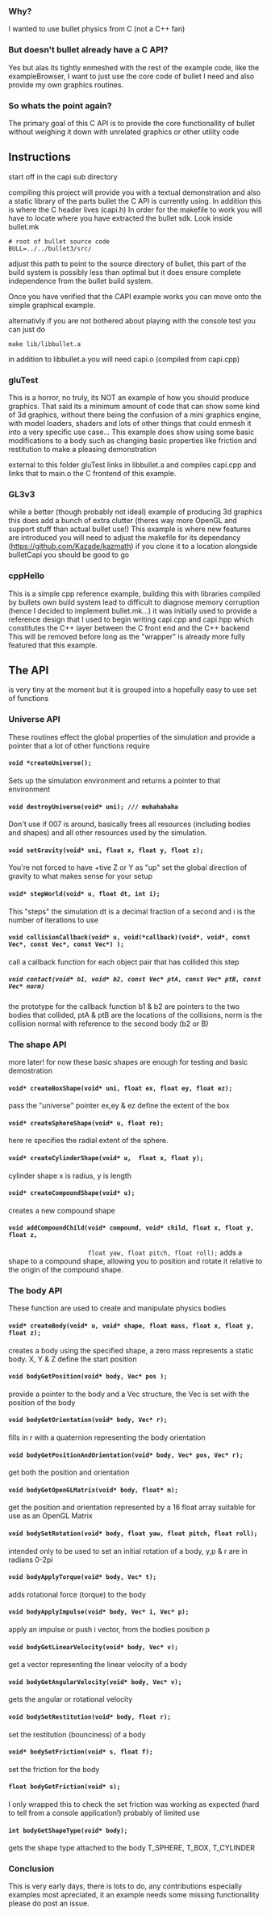 ### Why?

I wanted to use bullet physics from C (not a C++ fan)


### But doesn't bullet already have a C API?


Yes but alas its tightly enmeshed with the rest of the example code, 
like the exampleBrowser, I want to just use the core code of bullet I 
need and also provide my own graphics routines.

### So whats the point again?


The primary goal of this C API is to provide the core functionallity of
bullet without weighing it down with unrelated graphics or other utility
code

## Instructions
start off in the capi sub directory

compiling this project will provide you with a textual demonstration
and also a static library of the parts bullet the C API is currently 
using. In addition this is where the C header lives (capi.h)
In order for the makefile to work you will have to locate where you
have extracted the bullet sdk. Look inside bullet.mk

	# root of bullet source code
	BULL=../../bullet3/src/

adjust this path to point to the source directory of bullet, this part
of the build system is possibly less than optimal but it does ensure
complete independence from the bullet build system.

Once you have verified that the CAPI example works you can move onto the
simple graphical example.

alternativly if you are not bothered about playing with the console test
you can just do

    make lib/libbullet.a

in addition to libbullet.a you will need capi.o (compiled from capi.cpp)

### gluTest
This is a horror, no truly, its NOT an example of how you should produce
graphics.  That said its a minimum amount of code that can show some
kind of 3d graphics, without there being the confusion of a mini 
graphics engine, with model loaders, shaders and lots of other things
that could enmesh it into a very specific use case...
This example does show using some basic modifications to a body such as
changing basic properties like friction and restitution to make a 
pleasing demonstration

external to this folder gluTest links in libbullet.a and compiles
capi.cpp and links that to main.o the C frontend of this example.

### GL3v3
while a better (though probably not ideal) example of producing 3d graphics
this does add a bunch of extra clutter (theres way more OpenGL and support
stuff than actual bullet use!) This example is where new features are introduced
you will need to adjust the makefile for its dependancy (https://github.com/Kazade/kazmath)
if you clone it to a location alongside bulletCapi you should be good to go


### cppHello
This is a simple cpp reference example, building this with libraries
compiled by bullets own build system lead to difficult to diagnose 
memory corruption (hence I decided to implement bullet.mk...) it was
initially used to provide a reference design that I used to begin 
writing capi.cpp and capi.hpp which constitutes the C++ layer between
the C front end and the C++ backend
This will be removed before long as the "wrapper" is already more fully
featured that this example.


## The API
is very tiny at the moment but it is grouped into a hopefully easy to
use set of functions

### Universe API
These routines effect the global properties of the simulation and 
provide a pointer that a lot of other functions require

#### ``void *createUniverse();``
Sets up the simulation environment and returns a pointer to that
environment

#### ``void destroyUniverse(void* uni); /// muhahahaha``
Don't use if 007 is around, basically frees all resources (including
bodies and shapes) and all other resources used by the simulation.

#### ``void setGravity(void* uni, float x, float y, float z);``
You're not forced to have +tive Z or Y as "up" set the global direction
of gravity to what makes sense for your setup

#### ``void* stepWorld(void* u, float dt, int i);``
This "steps" the simulation dt is a decimal fraction of a second and
i is the number of iterations to use

#### ``void collisionCallback(void* u, void(*callback)(void*, void*, const Vec*, const Vec*, const Vec*) );``
call a callback function for each object pair that has collided this step

##### ``void contact(void* b1, void* b2, const Vec* ptA, const Vec* ptB, const Vec* norm)``
the prototype for the callback function b1 & b2 are pointers to the two bodies that collided, ptA & ptB are the
locations of the collisions, norm is the collision normal with reference
to the second body (b2 or B) 


### The shape API
more later! for now these basic shapes are enough for testing and basic
demostration

#### ``void* createBoxShape(void* uni, float ex, float ey, float ez);``
pass the "universe" pointer ex,ey & ez define the extent of the box

#### ``void* createSphereShape(void* u, float re);``
here re specifies the radial extent of the sphere.

#### ``void* createCylinderShape(void* u,  float x, float y);``
cylinder shape x is radius, y is length

#### ``void* createCompoundShape(void* u);``
creates a new compound shape

#### ``void addCompoundChild(void* compound, void* child, float x, float y, float z,``
``						float yaw, float pitch, float roll);``
adds a shape to a compound shape, allowing you to position and rotate it 
relative to the origin of the compound shape.

### The body API
These function are used to create and manipulate physics bodies

#### ``void* createBody(void* u, void* shape, float mass, float x, float y, float z);``
creates a body using the specified shape, a zero mass represents a 
static body.  X, Y & Z define the start position

#### ``void bodyGetPosition(void* body, Vec* pos );``
provide a pointer to the body and a Vec structure, the Vec is set with
the position of the body

#### ``void bodyGetOrientation(void* body, Vec* r);``
fills in r with a quaternion representing the body orientation

#### ``void bodyGetPositionAndOrientation(void* body, Vec* pos, Vec* r);``
get both the position and orientation

#### ``void bodyGetOpenGLMatrix(void* body, float* m);``
get the position and orientation represented by a 16 float array 
suitable for use as an OpenGL Matrix

#### ``void bodySetRotation(void* body, float yaw, float pitch, float roll);``
intended only to be used to set an initial rotation of a body, y,p & r are in
radians 0-2pi

#### ``void bodyApplyTorque(void* body, Vec* t);``
adds rotational force (torque) to the body

#### ``void bodyApplyImpulse(void* body, Vec* i, Vec* p);``
apply an impulse or push i vector, from the bodies position p

#### ``void bodyGetLinearVelocity(void* body, Vec* v);``
get a vector representing the linear velocity of a body

#### ``void bodyGetAngularVelocity(void* body, Vec* v);``
gets the angular or rotational velocity

#### ``void bodySetRestitution(void* body, float r);``
set the restitution (bounciness) of a body

#### ``void* bodySetFriction(void* s, float f);``
set the friction for the body

#### ``float bodyGetFriction(void* s);``
I only wrapped this to check the set friction was working as expected
(hard to tell from a console application!) probably of limited use

#### ``int bodyGetShapeType(void* body);``
gets the shape type attached to the body
	T_SPHERE, T_BOX, T_CYLINDER

### Conclusion
This is very early days, there is lots to do, any contributions 
especially examples most apreciated, it an example needs some missing
functionallity please do post an issue.
